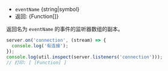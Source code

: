 <!-- YAML
added: v0.1.26
changes:
  - version: v7.0.0
    pr-url: https://github.com/nodejs/node/pull/6881
    description: For listeners attached using `.once()` this returns the
                 original listeners instead of wrapper functions now.
-->
* `eventName` {string|symbol}
* 返回: {Function[]}

返回名为 `eventName` 的事件的监听器数组的副本。

```js
server.on('connection', (stream) => {
  console.log('有连接');
});
console.log(util.inspect(server.listeners('connection')));
// 打印: [ [Function] ]
```

